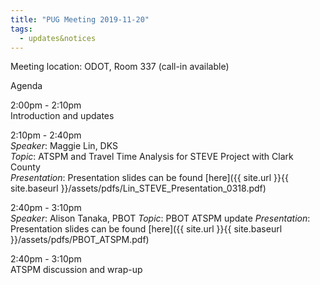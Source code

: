 ```yaml
---
title: "PUG Meeting 2019-11-20"
tags:
  - updates&notices
---
```

Meeting location: ODOT, Room 337 (call-in available)  

Agenda  

2:00pm - 2:10pm  
Introduction and updates

2:10pm - 2:40pm  
_Speaker_: Maggie Lin, DKS  
_Topic_: ATSPM and Travel Time Analysis for STEVE Project with Clark County  
_Presentation_: Presentation slides can be found [here]({{ site.url }}{{ site.baseurl }}/assets/pdfs/Lin_STEVE_Presentation_0318.pdf)  

2:40pm - 3:10pm  
_Speaker_: Alison Tanaka, PBOT
_Topic_: PBOT ATSPM update
_Presentation_: Presentation slides can be found [here]({{ site.url }}{{ site.baseurl }}/assets/pdfs/PBOT_ATSPM.pdf)  

2:40pm - 3:10pm  
ATSPM discussion and wrap-up
